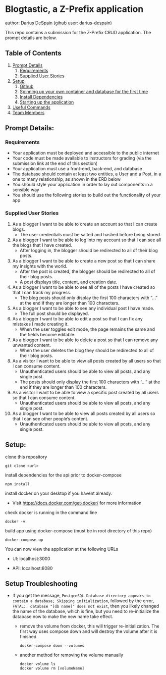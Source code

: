 # Blogtastic, a Z-Prefix application

author: Darius DeSpain (gihub user: darius-despain)

This repo contains a submission for the Z-Prefix CRUD application. The prompt details are below.
## Table of Contents
1. [Prompt Details](#prompt)
    1. [Requirements](#requirements)
    1. [Supplied User Stories](#stories)
1. [Setup](#setup)
    1. [Github](#github)
    1. [Spinning up your own container and database for the first time](#database)
    1. [Install Dependencies](#dependencies)
    1. [Starting up the application](#startup)
1. [Useful Commands](#commands)
1. [Team Members](#members)
## Prompt Details: <a name="prompt"></a>
### Requirements <a name="requirements"></a>
- Your application must be deployed and accessible to the public internet
- Your code must be made available to instructors for grading (via the submission link at the end of this section)
- Your application must use a front-end, back-end, and database
- The database should contain at least two entities, a User and a Post, in a one to many relationship, as shown in the ERD below
- You should style your application in order to lay out components in a sensible way
- You should use the following stories to build out the functionality of your app

### Supplied User Stories <a name="stories"></a>
1. As a blogger I want to be able to create an account so that I can create blogs.
    - The user credentials must be salted and hashed before being stored.
1. As a blogger I want to be able to log into my account so that I can see all the blogs that I have created.
    - After logging in, the blogger should be redirected to all of their blog posts.
1. As a blogger I want to be able to create a new post so that I can share my insights with the world.
    - After the post is created, the blogger should be redirected to all of their blog posts.
    - A post displays title, content, and creation date.
1. As a blogger I want to be able to see all of the posts I have created so that I can track my progress.
    - The blog posts should only display the first 100 characters with “...” at the end if they are longer than 100 characters.
1. As a blogger I want to be able to see any individual post I have made.
    - The full post should be displayed.
1. As a blogger I want to be able to edit a post so that I can fix any mistakes I made creating it.
    - When the user toggles edit mode, the page remains the same and the fields become editable.
1. As a blogger I want to be able to delete a post so that I can remove any unwanted content.
    - When the user deletes the blog they should be redirected to all of their blog posts.
1. As a visitor I want to be able to view all posts created by all users so that I can consume content.
    - Unauthenticated users should be able to view all posts, and any single post.
    - The posts should only display the first 100 characters with “...” at the end if they are longer than 100 characters.
1. As a visitor I want to be able to view a specific post created by all users so that I can consume content.
    - Unauthenticated users should be able to view all posts, and any single post.
1. As a blogger I want to be able to view all posts created by all users so that I can see other people’s content.
    - Unauthenticated users should be able to view all posts, and any single post.

## Setup:

clone this repository

    git clone <url>


install dependencies for the api prior to docker-compose

    npm install

install docker on your desktop if you havent already.
- Visit https://docs.docker.com/get-docker/ for more information

check docker is running in the command line

    docker -v

build app using docker-compose (must be in root directory of this repo)

    docker-compose up

You can now view the application at the following URLs

 - UI: localhost:3000

 - API: localhost:8080


## Setup Troubleshooting

- If you get the message, ```PostgreSQL Database directory appears to contain a database; Skipping initialization```, followed by the error, ``` FATAL:  database "[db name]" does not exist```, then you likely changed the name of the database, which is fine, but you need to re-initialize the database now to make the new name take effect.

  - remove the volume from docker, this will trigger re-initialization. The first way uses compose down and will destroy the volume after it is finished.

        docker-compose down --volumes

  - another method for removing the volume manually

        docker volume ls
        docker volume rm [volumeName]

